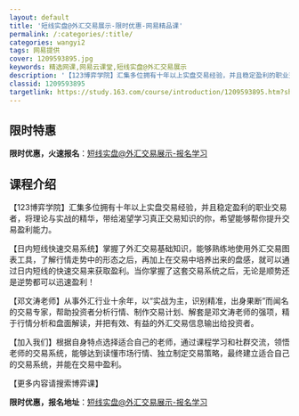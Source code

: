 ```yaml
---
layout: default
title: '短线实盘@外汇交易展示-限时优惠-网易精品课'
permalink: /:categories/:title/
categories: wangyi2
tags: 网易提供
cover: 1209593895.jpg
keywords: 精选网课,网易云课堂,短线实盘@外汇交易展示
description: '【123博弈学院】汇集多位拥有十年以上实盘交易经验，并且稳定盈利的职业交易者，将理论与实战的精华，带给渴望学习真正交易知'
classid: 1209593895
targetlink: https://study.163.com/course/introduction/1209593895.htm?share=1&shareId=1025206652&utm_campaign=share&utm_medium=iphoneShare&utm_source=&utm_u=1025206652
---
```


## 限时特惠

**限时优惠，火速报名**：[短线实盘@外汇交易展示-报名学习](https://study.163.com/course/introduction/1209593895.htm?share=1&shareId=1025206652&utm_campaign=share&utm_medium=iphoneShare&utm_source=&utm_u=1025206652)

## 课程介绍

【123博弈学院】汇集多位拥有十年以上实盘交易经验，并且稳定盈利的职业交易者，将理论与实战的精华，带给渴望学习真正交易知识的你，希望能够帮你提升交易盈利能力。

【日内短线快速交易系统】掌握了外汇交易基础知识，能够熟练地使用外汇交易图表工具，了解行情走势中的形态之后，再加上在交易中培养出来的盘感，就可以通过日内短线的快速交易来获取盈利。当你掌握了这套交易系统之后，无论是顺势还是逆势都可以迅速盈利！

【邓文涛老师】从事外汇行业十余年，以“实战为主，识别精准，出身果断”而闻名的交易专家，帮助投资者分析行情、制作交易计划、解套是邓文涛老师的强项，精于行情分析和盘面解读，并把有效、有益的外汇交易信息输出给投资者。

【加入我们】根据自身特点选择适合自己的老师，通过课程学习和社群交流，领悟老师的交易系统，能够达到读懂市场行情、独立制定交易策略，最终建立适合自己的交易系统，并能在交易中盈利。

【更多内容请搜索博弈课】

**限时优惠，报名地址**：[短线实盘@外汇交易展示-报名学习](https://study.163.com/course/introduction/1209593895.htm?share=1&shareId=1025206652&utm_campaign=share&utm_medium=iphoneShare&utm_source=&utm_u=1025206652)

